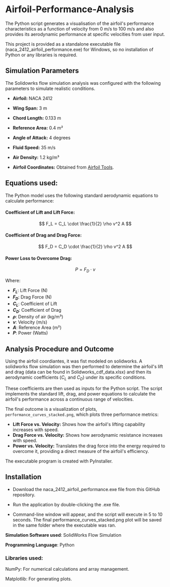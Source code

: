 # Airfoil-Performance-Analysis

The Python script generates a visualisation of the airfoil's performance characteristics as a function of velocity from 0 m/s to 100 m/s and also provides its aerodynamic performance at specific velocities from user input.

This project is provided as a standalone executable file (naca_2412_airfoil_performance.exe) for Windows, so no installation of Python or any libraries is required. 


## Simulation Parameters

The Solidowrks flow simulation analysis was configured with the following parameters to simulate realistic conditions.

* **Airfoil:** NACA 2412
* **Wing Span:** 3 m
* **Chord Length:** 0.133 m
* **Reference Area:** 0.4 m²
* **Angle of Attack:** 4 degrees
* **Fluid Speed:** 35 m/s
* **Air Density:** 1.2 kg/m³

* **Airfoil Coordinates:** Obtained from [Airfoil Tools](http://airfoiltools.com/airfoil/naca4digit).

## Equations used:

The Python model uses the following standard aerodynamic equations to calculate performance:

#### Coefficient of Lift and Lift Force:
$$
F_L = C_L \cdot \frac{1}{2} \rho v^2 A
$$

#### Coefficient of Drag and Drag Force:
$$
F_D = C_D \cdot \frac{1}{2} \rho v^2 A
$$

#### Power Loss to Overcome Drag:
$$
P = F_D \cdot v
$$

Where:
* **$F_L$**: Lift Force (N)
* **$F_D$**: Drag Force (N)
* **$C_L$**: Coefficient of Lift
* **$C_D$**: Coefficient of Drag
* **$\rho$**: Density of air (kg/m³)
* **$v$**: Velocity (m/s)
* **$A$**: Reference Area (m²)
* **$P$**: Power (Watts)

## Analysis Procedure and Outcome

Using the airfoil coordiantes, it was fist modeled on solidworks. A solidworks flow simulation was then performed to determine the airfoil's lift and drag (data can be found in Solidworks_cdf_data.xlsx) and then its aerodynamic coefficients ($C_L$ and $C_D$) under its specific conditions.

These coefficients are then used as inputs for the Python script. The script implements the standard lift, drag, and power equations to calculate the airfoil's performance across a continuous range of velocities.

The final outcome is a visualization of plots, `performance_curves_stacked.png`, which plots three performance metrics:
* **Lift Force vs. Velocity:** Shows how the airfoil's lifting capability increases with speed.
* **Drag Force vs. Velocity:** Shows how aerodynamic resistance increases with speed.
* **Power vs. Velocity:** Translates the drag force into the energy required to overcome it, providing a direct measure of the airfoil's efficiency.

The executable program is created with PyInstaller.

## Installation

* Download the naca_2412_airfoil_performance.exe file from this GitHub repository.

* Run the application by double-clicking the .exe file.

* Command-line window will appear, and the script will execute in 5 to 10 seconds. The final performance_curves_stacked.png plot will be saved in the same folder where the executable was ran.



**Simulation Software used**: SolidWorks Flow Simulation

**Programming Language**: Python 

### Libraries used:

NumPy: For numerical calculations and array management.

Matplotlib: For generating plots.
